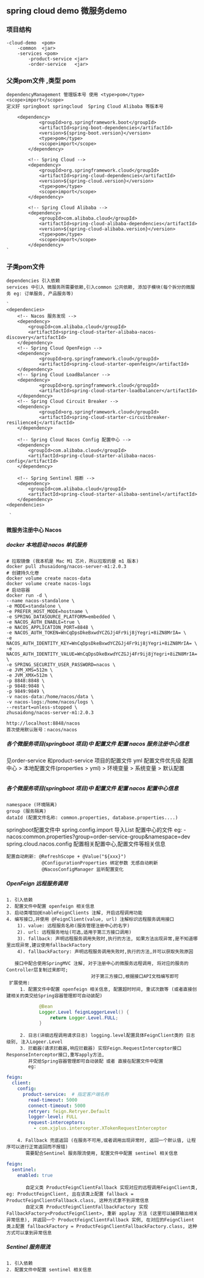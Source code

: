 ## spring cloud demo 微服务demo 

### 项目结构
    -cloud-demo  <pom>
        -common  <jar>
        -services <pom> 
            -product-service <jar>
            -order-service   <jar>

### 父类pom文件 ,类型 pom
    dependencyManagement 管理版本号 使用 <type>pom</type> <scope>import</scope>
    定义好 springboot springcloud  Spring Cloud Alibaba 等版本号
    `
        <dependency>
                <groupId>org.springframework.boot</groupId>
                <artifactId>spring-boot-dependencies</artifactId>
                <version>${spring-boot.version}</version>
                <type>pom</type>
                <scope>import</scope>
            </dependency>

            <!-- Spring Cloud -->
            <dependency>
                <groupId>org.springframework.cloud</groupId>
                <artifactId>spring-cloud-dependencies</artifactId>
                <version>${spring-cloud.version}</version>
                <type>pom</type>
                <scope>import</scope>
            </dependency>

            <!-- Spring Cloud Alibaba -->
            <dependency>
                <groupId>com.alibaba.cloud</groupId>
                <artifactId>spring-cloud-alibaba-dependencies</artifactId>
                <version>${spring-cloud-alibaba.version}</version>
                <type>pom</type>
                <scope>import</scope>
            </dependency>
    `

### 子类pom文件 
    dependencies 引入依赖
    services 中引入 微服务所需要依赖,引入common 公共依赖, 添加子模块(每个拆分的微服务 eg: 订单服务, 产品服务等)
    
    `
    <dependencies>
        <!-- Nacos 服务发现 -->
        <dependency>
            <groupId>com.alibaba.cloud</groupId>
            <artifactId>spring-cloud-starter-alibaba-nacos-discovery</artifactId>
        </dependency>
        <!-- Spring Cloud OpenFeign -->
        <dependency>
                <groupId>org.springframework.cloud</groupId>
                <artifactId>spring-cloud-starter-openfeign</artifactId>
        </dependency>
        <!-- Spring Cloud LoadBalancer -->
        <dependency>
                <groupId>org.springframework.cloud</groupId>
                <artifactId>spring-cloud-starter-loadbalancer</artifactId>
        </dependency>
        <!-- Spring Cloud Circuit Breaker -->
        <dependency>
                <groupId>org.springframework.cloud</groupId>
                <artifactId>spring-cloud-starter-circuitbreaker-resilience4j</artifactId>
        </dependency>

        <!-- Spring Cloud Nacos Config 配置中心 -->
        <dependency>
            <groupId>com.alibaba.cloud</groupId>
            <artifactId>spring-cloud-starter-alibaba-nacos-config</artifactId>
        </dependency>

        <!-- Spring Sentinel 熔断 -->
        <dependency>
            <groupId>com.alibaba.cloud</groupId>
            <artifactId>spring-cloud-starter-alibaba-sentinel</artifactId>
        </dependency>
    <dependencies>
        
     `


#### 微服务注册中心 Nacos
##### docker 本地启动 nacos 单机服务
```shell
# 拉取镜像 (我本机是 Mac M1 芯片，所以拉取的是 m1 版本)
docker pull zhusaidong/nacos-server-m1:2.0.3
# 创建持久化卷
docker volume create nacos-data
docker volume create nacos-logs
# 启动容器
docker run -d \
--name nacos-standalone \
-e MODE=standalone \
-e PREFER_HOST_MODE=hostname \
-e SPRING_DATASOURCE_PLATFORM=embedded \
-e NACOS_AUTH_ENABLE=true \
-e NACOS_APPLICATION_PORT=8848 \
-e NACOS_AUTH_TOKEN=WnCqDpsDkeBxwdYCZGJj4Fr9ij8jYegri+8iZN8MrIA= \
-e NACOS_AUTH_IDENTITY_KEY=WnCqDpsDkeBxwdYCZGJj4Fr9ij8jYegri+8iZN8MrIA= \
-e NACOS_AUTH_IDENTITY_VALUE=WnCqDpsDkeBxwdYCZGJj4Fr9ij8jYegri+8iZN8MrIA= \
-e SPRING_SECURITY_USER_PASSWORD=nacos \
-e JVM_XMS=512m \
-e JVM_XMX=512m \
-p 8848:8848 \
-p 9848:9848 \
-p 9849:9849 \
-v nacos-data:/home/nacos/data \
-v nacos-logs:/home/nacos/logs \
--restart=unless-stopped \
zhusaidong/nacos-server-m1:2.0.3

http://localhost:8848/nacos
首次使用默认账号：nacos/nacos
```

##### 各个微服务项目(springboot 项目)中 配置文件 配置 nacos 服务注册中心信息
见order-service 和product-service 项目的配置文件 yml 
配置文件优先级 配置中心 > 本地配置文件(properties > yml) > 环境变量 > 系统变量 > 默认配置
```

```
##### 各个微服务项目(springboot 项目)中 配置文件 配置 nacos 配置中心信息
    namespace (环境隔离)
    group (服务隔离)
    dataId (配置文件名称: common.properties, database.properties....)

springboot配置文件中 spring.config.import 导入List 配置中心的文件 eg: - nacos:common.properties?group=order-service-group&namespace=dev
                    spring.cloud.nacos.config 配置相关配置中心,配置文件等相关信息

    配置自动刷新: @RefreshScope + @Value("${xxx}")
                 @ConfigurationProperties 绑定参数 无感自动刷新
                 @NacosConfigManager 监听配置变化
    

##### OpenFeign 远程服务调用
    1. 引入依赖
    2. 配置文件中配置 openfeign 相关信息
    3. 启动类增加@EnableFeignClients 注解, 开启远程调用功能
    4. 编写接口,并使用 @FeignClient(value, url) 注解标识远程服务调用接口 
        1). value: 远程服务名称(服务管理注册中心的名字)
        2). url: 远程服务地址(可选,适用于第三方接口调用)
        3). fallback: 声明远程服务调用失败时,执行的方法, 如果方法出现异常,是不知道哪里出现异常,建议使用fallbackFactory
        4). fallbackFactory: 声明远程服务调用失败时,执行的方法,并可以获取失败原因
     
       接口中配合使用SpringMVC 注解, 对于注册中心的微服务远程调用, 将对应的服务的Controller层复制过来即可;
                                   对于第三方接口,根据接口API文档编写即可
     扩展使用:
         1. 配置文件中配置 openfeign 相关信息, 配置超时时间, 重试次数等 (或者直接创建相关的类交给Spring容器管理即可自动装配)
```java
            @Bean
            Logger.Level feignLoggerLevel() {
                return Logger.Level.FULL;
            }
```
         2. 日志(详细远程调用请求日志) logging.level配置具体FeignClient类的 日志级别, 注入Logeer.Level
         3. 拦截器(请求拦截器,响应拦截器) 实现Feign.RequestInterceptor接口 ResponseInterceptor接口,重写apply方法,
            并交给Spring容器管理即可自动装配 或者 直接在配置文件中配置
            eg:
```yaml
feign:
  client:
    config:
      product-service:  # 指定客户端名称
        read-timeout: 5000
        connect-timeout: 5000
        retryer: feign.Retryer.Default
        logger-level: FULL
        request-interceptors:
          - com.xjplus.intercepter.XTokenRequestInterceptor
```
        4. Fallback 兜底返回 (在服务不可用,或者调用出现异常时, 返回一个默认值, 让程序可以进行正常返回而不报错)
           需要配合Sentinel 服务限流使用, 配置文件中配置 sentinel 相关信息
```yaml
feign:
  sentinel:
    enabled: true
```
           自定义类 ProductFeignClientFallback 实现对应的远程调用FeignClient类, eg: ProductFeignClient, 且在该类上配置 fallback = ProductFeignClientFallback.class, 这种方式拿不到异常信息
           自定义类 ProductFeignClientFallbackFactory 实现 FallbackFactory<ProductFeignClient>, 重新 applay 方法 (这里可以捕获输出相关异常信息), 并返回一个 ProductFeignClientFallback 实例, 在对应的FeignClient类上配置 fallbackFactory = ProductFeignClientFallbackFactory.class, 这种方式可以拿到异常信息
   
##### Sentinel 服务限流
    1. 引入依赖
    2. 配置文件中配置 sentinel 相关信息
    


